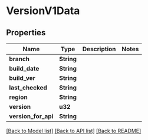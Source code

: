 # VersionV1Data

## Properties

Name | Type | Description | Notes
------------ | ------------- | ------------- | -------------
**branch** | **String** |  | 
**build_date** | **String** |  | 
**build_ver** | **String** |  | 
**last_checked** | **String** |  | 
**region** | **String** |  | 
**version** | **u32** |  | 
**version_for_api** | **String** |  | 

[[Back to Model list]](../README.md#documentation-for-models) [[Back to API list]](../README.md#documentation-for-api-endpoints) [[Back to README]](../README.md)


